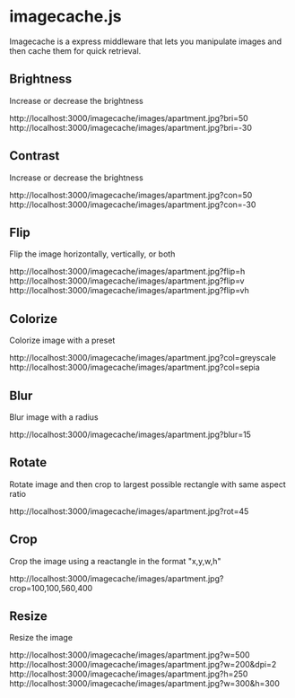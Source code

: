 # imagecache.js

Imagecache is a express middleware that lets you manipulate images and then
cache them for quick retrieval.

## Brightness
Increase or decrease the brightness

http://localhost:3000/imagecache/images/apartment.jpg?bri=50
http://localhost:3000/imagecache/images/apartment.jpg?bri=-30

## Contrast
Increase or decrease the brightness

http://localhost:3000/imagecache/images/apartment.jpg?con=50
http://localhost:3000/imagecache/images/apartment.jpg?con=-30

## Flip
Flip the image horizontally, vertically, or both

http://localhost:3000/imagecache/images/apartment.jpg?flip=h
http://localhost:3000/imagecache/images/apartment.jpg?flip=v
http://localhost:3000/imagecache/images/apartment.jpg?flip=vh

## Colorize
Colorize image with a preset

http://localhost:3000/imagecache/images/apartment.jpg?col=greyscale
http://localhost:3000/imagecache/images/apartment.jpg?col=sepia

## Blur
Blur image with a radius

http://localhost:3000/imagecache/images/apartment.jpg?blur=15

## Rotate
Rotate image and then crop to largest possible rectangle with same aspect ratio

http://localhost:3000/imagecache/images/apartment.jpg?rot=45

## Crop
Crop the image using a reactangle in the format "x,y,w,h"

http://localhost:3000/imagecache/images/apartment.jpg?crop=100,100,560,400


## Resize
Resize the image

http://localhost:3000/imagecache/images/apartment.jpg?w=500
http://localhost:3000/imagecache/images/apartment.jpg?w=200&dpi=2
http://localhost:3000/imagecache/images/apartment.jpg?h=250
http://localhost:3000/imagecache/images/apartment.jpg?w=300&h=300
